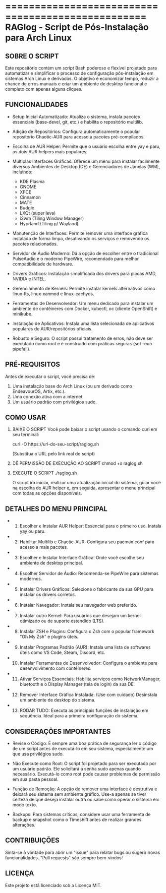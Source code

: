 ==================================================
  RAGlog - Script de Pós-Instalação para Arch Linux
==================================================


SOBRE O SCRIPT
-----------------
Este repositório contém um script Bash poderoso e flexível projetado para automatizar e simplificar o processo de configuração pós-instalação em sistemas Arch Linux e derivados. O objetivo é economizar tempo, reduzir a chance de erros manuais e criar um ambiente de desktop funcional e completo com apenas alguns cliques.


FUNCIONALIDADES
---------------
* Setup Inicial Automatizado: Atualiza o sistema, instala pacotes essenciais (base-devel, git, etc.) e habilita o repositório multilib.

* Adição de Repositórios: Configura automaticamente o popular repositório Chaotic-AUR para acesso a pacotes pré-compilados.

* Escolha de AUR Helper: Permite que o usuário escolha entre yay e paru, os dois AUR helpers mais populares.

* Múltiplas Interfaces Gráficas: Oferece um menu para instalar facilmente diversos Ambientes de Desktop (DE) e Gerenciadores de Janelas (WM), incluindo:
    - KDE Plasma
    - GNOME
    - XFCE
    - Cinnamon
    - MATE
    - Budgie
    - LXQt (super leve)
    - i3wm (Tiling Window Manager)
    - Hyprland (Tiling p/ Wayland)

* Manutenção de Interfaces: Permite remover uma interface gráfica instalada de forma limpa, desativando os serviços e removendo os pacotes relacionados.

* Servidor de Áudio Moderno: Dá a opção de escolher entre o tradicional PulseAudio e o moderno PipeWire, recomendado para melhor compatibilidade de hardware.

* Drivers Gráficos: Instalação simplificada dos drivers para placas AMD, NVIDIA e INTEL.

* Gerenciamento de Kernels: Permite instalar kernels alternativos como linux-lts, linux-xanmod e linux-cachyos.

* Ferramentas de Desenvolvedor: Um menu dedicado para instalar um ambiente de contêineres com Docker, kubectl, oc (cliente OpenShift) e minikube.

* Instalação de Aplicativos: Instala uma lista selecionada de aplicativos populares do AUR/repositórios oficiais.

* Robusto e Seguro: O script possui tratamento de erros, não deve ser executado como root e é construído com práticas seguras (set -euo pipefail).


PRÉ-REQUISITOS
---------------
Antes de executar o script, você precisa de:

1. Uma instalação base do Arch Linux (ou um derivado como EndeavourOS, Artix, etc.).
2. Uma conexão ativa com a internet.
3. Um usuário padrão com privilégios sudo.


COMO USAR
----------
1. BAIXE O SCRIPT
   Você pode baixar o script usando o comando curl em seu terminal:

   curl -O https://url-do-seu-script/raglog.sh

   (Substitua o URL pelo link real do script)

2. DÊ PERMISSÃO DE EXECUÇÃO AO SCRIPT
   chmod +x raglog.sh

3. EXECUTE O SCRIPT
   ./raglog.sh

   O script irá iniciar, realizar uma atualização inicial do sistema, guiar você na escolha do AUR helper e, em seguida, apresentar o menu principal com todas as opções disponíveis.


DETALHES DO MENU PRINCIPAL
--------------------------
* 1) Escolher e Instalar AUR Helper: Essencial para o primeiro uso. Instala yay ou paru.
* 2) Habilitar Multilib e Chaotic-AUR: Configura seu pacman.conf para acesso a mais pacotes.
* 3) Escolher e Instalar Interface Gráfica: Onde você escolhe seu ambiente de desktop principal.
* 4) Escolher Servidor de Áudio: Recomenda-se PipeWire para sistemas modernos.
* 5) Instalar Drivers Gráficos: Selecione o fabricante da sua GPU para instalar os drivers corretos.
* 6) Instalar Navegador: Instala seu navegador web preferido.
* 7) Instalar outro Kernel: Para usuários que desejam um kernel otimizado ou de suporte estendido (LTS).
* 8) Instalar ZSH e Plugins: Configura o Zsh com o popular framework "Oh My Zsh" e plugins úteis.
* 9) Instalar Programas Padrão (AUR): Instala uma lista de softwares úteis como VS Code, Steam, Discord, etc.
* 10) Instalar Ferramentas de Desenvolvedor: Configura o ambiente para desenvolvimento com contêineres.
* 11) Ativar Serviços Essenciais: Habilita serviços como NetworkManager, bluetooth e o Display Manager (tela de login) da sua DE.
* 12) Remover Interface Gráfica Instalada: (Use com cuidado) Desinstala um ambiente de desktop do sistema.
* 13) RODAR TUDO: Executa as principais funções de instalação em sequência. Ideal para a primeira configuração do sistema.


CONSIDERAÇÕES IMPORTANTES
------------------------
- Revise o Código: É sempre uma boa prática de segurança ler o código de um script antes de executá-lo em seu sistema, especialmente um que usa privilégios sudo.

- Não Execute como Root: O script foi projetado para ser executado por um usuário padrão. Ele solicitará a senha sudo apenas quando necessário. Executá-lo como root pode causar problemas de permissão em sua pasta pessoal.

- Função de Remoção: A opção de remover uma interface é destrutiva e deixará seu sistema sem ambiente gráfico. Use-a apenas se tiver certeza de que deseja instalar outra ou sabe como operar o sistema em modo texto.

- Backups: Para sistemas críticos, considere usar uma ferramenta de backup e snapshot como o Timeshift antes de realizar grandes alterações.


CONTRIBUIÇÕES
-------------
Sinta-se à vontade para abrir um "issue" para relatar bugs ou sugerir novas funcionalidades. "Pull requests" são sempre bem-vindos!


LICENÇA
-------
Este projeto está licenciado sob a Licença MIT.
